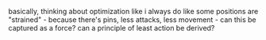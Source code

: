 basically, thinking about optimization like i always do
like some positions are "strained" - because there's pins, less attacks, less movement - can this be captured as a force? can a principle of least action be derived?
